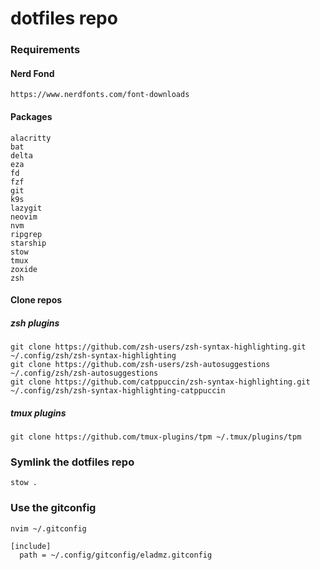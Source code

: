 # dotfiles repo

### Requirements
#### Nerd Fond
```
https://www.nerdfonts.com/font-downloads
```
#### Packages

```
alacritty
bat
delta
eza
fd
fzf
git
k9s
lazygit
neovim
nvm
ripgrep
starship
stow
tmux
zoxide
zsh
```
#### Clone repos
##### zsh plugins
```
git clone https://github.com/zsh-users/zsh-syntax-highlighting.git ~/.config/zsh/zsh-syntax-highlighting
git clone https://github.com/zsh-users/zsh-autosuggestions ~/.config/zsh/zsh-autosuggestions
git clone https://github.com/catppuccin/zsh-syntax-highlighting.git ~/.config/zsh/zsh-syntax-highlighting-catppuccin
```
##### tmux plugins
```
git clone https://github.com/tmux-plugins/tpm ~/.tmux/plugins/tpm
```

### Symlink the dotfiles repo

```
stow .
```

### Use the gitconfig

```
nvim ~/.gitconfig

[include]
  path = ~/.config/gitconfig/eladmz.gitconfig
```
